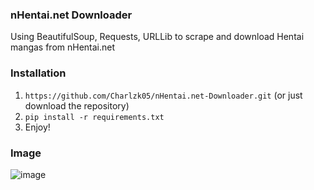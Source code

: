 ### nHentai.net Downloader
Using BeautifulSoup, Requests, URLLib to scrape and download Hentai mangas from nHentai.net

### Installation
1. ``https://github.com/Charlzk05/nHentai.net-Downloader.git`` (or just download the repository)
2. ``pip install -r requirements.txt``
3. Enjoy!

### Image
![image](https://user-images.githubusercontent.com/104715127/180188792-75f9b482-3969-4b6a-8691-aad285b27eb3.png)
